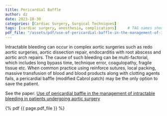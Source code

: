 ```yaml
---
title: Pericardial Baffle
author: dz  
date: 2023-10-30
categories: [Cardiac Surgery, Surgical Techniques]
tags: [cardiac surgery, anesthesia, complications]     # TAG names should always be lowercase
pdf_file: "/assets/pdf/use-of-pericardial-baffle-in-the-management-of-intractable-bleeding-in-patients-undergoing-aortic-surgery.pdf"
---
```


Intractable bleeding can occur in complex
aortic surgeries such as redo aortic surgeries,
aortic dissection repair, endocarditis with root
abscess and aortic arch repairs. The cause of such
bleeding can be multi-factorial, which includes
long bypass time, technique error, coagulopathy,
fragile tissue etc. When common practice
using reinforce sutures, local packing, massive
transfusion of blood and blood products along
with clotting agents fails, a pericardial baffle
(modified Cabrol patch) may be the only option
to save the patient.

  
  
See the paper: [Use of pericardial baffle in the management of intractable bleeding in patients undergoing aortic surgery](https://www.openaccessjournals.com/articles/use-of-pericardial-baffle-in-the-management-of-intractable-bleeding-in-patients-undergoing-aortic-surgery-12908.html#:~:text=Baffle%20technique%20is%20creating%20a,rise%20of%20morbidity%20and%20mortality.)

{% pdf {{ page.pdf_file }} %}
